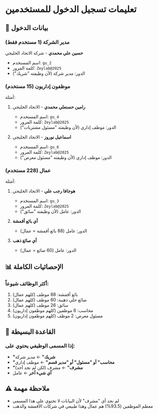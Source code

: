 # تعليمات تسجيل الدخول للمستخدمين

## 🔐 بيانات الدخول

### مدير الشركة (1 مستخدم فقط)
**حسين علي محمدي** - شركة الاتحاد الخليجي
- اسم المستخدم: `gu_2`
- كلمة المرور: `Zeylab@2025`
- الدور: مدير شركة (لأن وظيفته "شريك")

### موظفون إداريون (15 مستخدم)
أمثلة:
1. **رامين حسنعلي محمدي** - الاتحاد الخليجي
   - اسم المستخدم: `gu_4`
   - كلمة المرور: `Zeylab@2025`
   - الدور: موظف إداري (لأن وظيفته "مسئول مشتريات")

2. **اسماعيل نوروز** - الاتحاد الخليجي
   - اسم المستخدم: `gu_6`
   - كلمة المرور: `Zeylab@2025`
   - الدور: موظف إداري (لأن وظيفته "مسئول معرض")

### عمال (228 مستخدم)
أمثلة:
1. **هوجافا رجب علي** - الاتحاد الخليجي
   - اسم المستخدم: `gu_3`
   - كلمة المرور: `Zeylab@2025`
   - الدور: عامل (لأن وظيفته "سائق")

2. **أي بائع أقمشة**
   - الدور: عامل (88 بائع أقمشة = عمال)

3. **أي صائغ ذهب**
   - الدور: عامل (60 صائغ = عمال)

## 📊 الإحصائيات الكاملة

### أكثر الوظائف شيوعاً:
1. بائع أقمشة: 88 موظف (كلهم عمال)
2. صائغ حلي ذهبية: 60 موظف (كلهم عمال)
3. سائق: 26 موظف (كلهم عمال)
4. محاسب: 8 موظفين (كلهم موظفون إداريون)
5. مسئول معرض: 2 موظف (كلهم موظفون إداريون)

## 🎯 القاعدة البسيطة

### إذا المسمى الوظيفي يحتوي على:
- **"شريك"** ← مدير شركة
- **"محاسب" أو "مسئول" أو "مدير قسم"** ← موظف إداري
- **"مشرف"** ← مشرف (لكن لم نجد أحد)
- **أي شيء آخر** ← عامل

## ⚠️ ملاحظة مهمة
- لم نجد أي "مشرف" لأن البيانات لا تحتوي على هذا المسمى
- معظم الموظفين (93.5%) هم عمال وهذا طبيعي في شركات الأقمشة والذهب